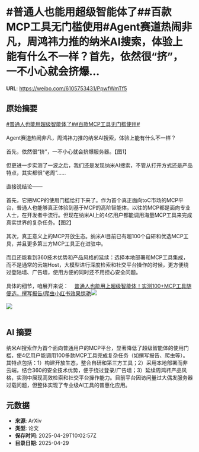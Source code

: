 # #普通人也能用超级智能体了##百款MCP工具无门槛使用#Agent赛道热闹非凡，周鸿祎力推的纳米AI搜索，体验上能有什么不一样？首先，依然很“挤”，一不小心就会挤爆...

**URL**: https://weibo.com/6105753431/PpwfWmTf5

## 原始摘要

<a href="https://m.weibo.cn/search?containerid=231522type%3D1%26t%3D10%26q%3D%23%E6%99%AE%E9%80%9A%E4%BA%BA%E4%B9%9F%E8%83%BD%E7%94%A8%E8%B6%85%E7%BA%A7%E6%99%BA%E8%83%BD%E4%BD%93%E4%BA%86%23&amp;extparam=%23%E6%99%AE%E9%80%9A%E4%BA%BA%E4%B9%9F%E8%83%BD%E7%94%A8%E8%B6%85%E7%BA%A7%E6%99%BA%E8%83%BD%E4%BD%93%E4%BA%86%23" data-hide=""><span class="surl-text">#普通人也能用超级智能体了#</span></a><a href="https://m.weibo.cn/search?containerid=231522type%3D1%26t%3D10%26q%3D%23%E7%99%BE%E6%AC%BEMCP%E5%B7%A5%E5%85%B7%E6%97%A0%E9%97%A8%E6%A7%9B%E4%BD%BF%E7%94%A8%23&amp;extparam=%23%E7%99%BE%E6%AC%BEMCP%E5%B7%A5%E5%85%B7%E6%97%A0%E9%97%A8%E6%A7%9B%E4%BD%BF%E7%94%A8%23" data-hide=""><span class="surl-text">#百款MCP工具无门槛使用#</span></a><br><br>Agent赛道热闹非凡，周鸿祎力推的纳米AI搜索，体验上能有什么不一样？<br><br>首先，依然很“挤”，一不小心就会挤爆服务器。【图1】<br><br>但更进一步实测了一波之后，我们还是发现纳米AI搜索，不管从打开方式还是产品特点，其实都很“老周”……<br><br>直接说结论——<br><br>首先，它把MCP的使用门槛给打下来了。作为首个真正面向toC市场的MCP平台，普通人也能够真正体验到基于MCP的高阶智能体。以往的MCP都是面向专业人士，在开发者中流行。但现在纳米AI上的4亿用户都能调用海量MCP工具来完成真实世界的复杂任务。【图2】<br><br>其次，真正意义上的MCP开放生态。纳米AI目前已有超100个自研和优选MCP工具，并且更多第三方MCP工具正在进驻中。<br><br>而且还能看到360技术优势和产品风格的延续：选择本地部署和MCP工具集成，而不是通常的云端Host，大模型进行深度检索和社交平台操作的时候，更方便绕过登陆墙、广告墙，使用方便的同时还不用担心安全问题。<br><br>具体的细节，咱展开来说：<a href="https://weibo.cn/sinaurl?u=https%3A%2F%2Fmp.weixin.qq.com%2Fs%2FGwB_2AdwxBFLFl9YRlshDA" data-hide=""><span class="url-icon"><img style="width: 1rem;height: 1rem" src="https://h5.sinaimg.cn/upload/2015/09/25/3/timeline_card_small_web_default.png" referrerpolicy="no-referrer"></span><span class="surl-text">普通人也能用上超级智能体！实测100+MCP工具随便选，撰写报告/爬虫小红书效果惊艳</span></a><img style="" src="https://tvax2.sinaimg.cn/large/006Fd7o3gy1i0xtbrppqfj30n003yt93.jpg" referrerpolicy="no-referrer"><br><br><img style="" src="https://tvax1.sinaimg.cn/large/006Fd7o3gy1i0xtbt1ylkj30tb0iqdrq.jpg" referrerpolicy="no-referrer"><br><br>

## AI 摘要

纳米AI搜索作为首个面向普通用户的MCP平台，显著降低了超级智能体的使用门槛，使4亿用户能调用100多款MCP工具完成复杂任务（如撰写报告、爬虫等）。其特点包括：1）构建开放生态，整合自研和第三方工具；2）采用本地部署而非云端，结合360的安全技术优势，便于绕过登录/广告墙；3）延续周鸿祎产品风格，实测中展现高效检索和社交平台操作能力。目前平台因访问量过大偶发服务器过载问题，但整体实现了专业级AI工具的普惠化应用。

## 元数据

- **来源**: ArXiv
- **类型**: 论文
- **保存时间**: 2025-04-29T10:02:57Z
- **目录日期**: 2025-04-29
